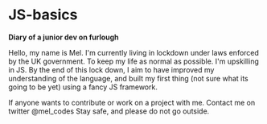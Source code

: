 # JS-basics

<b>Diary of a junior dev on furlough</b>

Hello, my name is Mel. I'm currently living in lockdown under laws enforced by the UK government. To keep my life as normal as possible. I'm upskilling in JS. By the end of this lock down, I aim to have improved my understanding of the language, and built my first thing (not sure what its going to be yet) using a fancy JS framework. 

If anyone wants to contribute or work on a project with me. Contact me on twitter @mel_codes Stay safe, and please do not go outside. 


